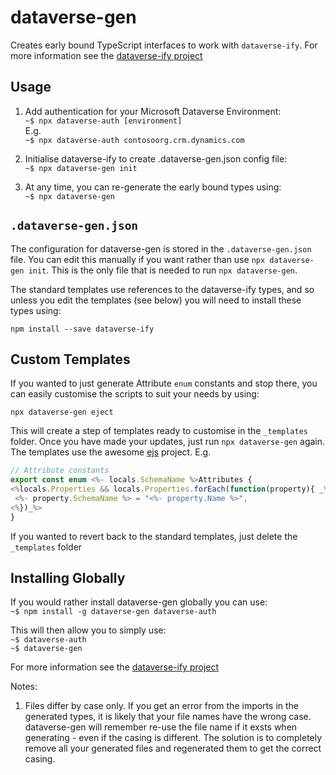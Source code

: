 # dataverse-gen

Creates early bound TypeScript interfaces to work with `dataverse-ify`.
For more information see the [dataverse-ify project](https://github.com/scottdurow/dataverse-ify/wiki)

## Usage

1.  Add authentication for your Microsoft Dataverse Environment:\
`~$ npx dataverse-auth [environment]`\
E.g.\
`~$ npx dataverse-auth contosoorg.crm.dynamics.com`

1. Initialise dataverse-ify to create .dataverse-gen.json config file:\
`~$ npx dataverse-gen init`

1. At any time, you can re-generate the early bound types using:\
`~$ npx dataverse-gen`

## `.dataverse-gen.json`
The configuration for dataverse-gen is stored in the `.dataverse-gen.json` file. You can edit this manually if you want rather than use `npx dataverse-gen init`.  This is the only file that is needed to run `npx dataverse-gen`.

The standard templates use references to the dataverse-ify types, and so unless you edit the templates (see below) you will need to install these types using:

```shell
npm install --save dataverse-ify
```
## Custom Templates
If you wanted to just generate Attribute `enum` constants and stop there, you can easily customise the scripts to suit your needs by using:

```shell
npx dataverse-gen eject
```

This will create a step of templates ready to customise in the `_templates` folder. Once you have made your updates, just run `npx dataverse-gen` again. The templates use the awesome [ejs](https://ejs.co/) project. E.g.

```typescript
// Attribute constants
export const enum <%- locals.SchemaName %>Attributes {
<%locals.Properties && locals.Properties.forEach(function(property){ _%>
 <%- property.SchemaName %> = "<%- property.Name %>",
<%})_%>
}
```

If you wanted to revert back to the standard templates, just delete the  `_templates` folder
## Installing Globally
If you would rather install dataverse-gen globally you can use:\
`~$ npm install -g dataverse-gen dataverse-auth`

This will then allow you to simply use:\
`~$ dataverse-auth`\
`~$ dataverse-gen`

For more information see the [dataverse-ify project](https://github.com/scottdurow/dataverse-ify/wiki)

Notes:
1. Files differ by case only. If you get an error from the imports in the generated types, it is likely that your file names have the wrong case. dataverse-gen will remember re-use the file name if it exsts when generating - even if the casing is different. The solution is to completely remove all your generated files and regenerated them to get the correct casing.
